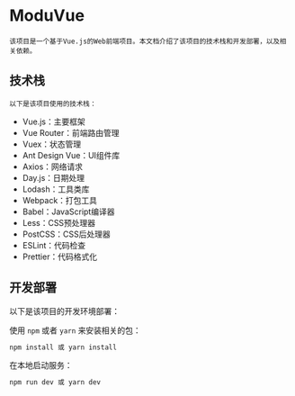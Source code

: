 # ModuVue

    该项目是一个基于Vue.js的Web前端项目。本文档介绍了该项目的技术栈和开发部署，以及相关依赖。

## 技术栈

    以下是该项目使用的技术栈：

- Vue.js：主要框架
- Vue Router：前端路由管理
- Vuex：状态管理
- Ant Design Vue：UI组件库
- Axios：网络请求
- Day.js：日期处理
- Lodash：工具类库
- Webpack：打包工具
- Babel：JavaScript编译器
- Less：CSS预处理器
- PostCSS：CSS后处理器
- ESLint：代码检查
- Prettier：代码格式化

## 开发部署

以下是该项目的开发环境部署：

使用 `npm` 或者 `yarn` 来安装相关的包：

```bash
npm install 或 yarn install
```

在本地启动服务：

```bash
npm run dev 或 yarn dev
```
